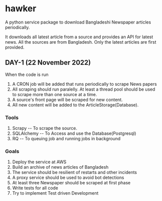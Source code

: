 
# hawker
A python service package to download Bangladeshi Newspaper articles periodically.

It downloads all latest article from a source and provides an API for latest 
news. 
All the sources are from Bangladesh.
Only the latest articles are first provided. 

## DAY-1 (22 November 2022)

When the code is run
1. A CRON job will be added that runs periodically to scrape News papers
2. All scraping should run paralelly. At least a thread pool should be used  
   to scrape more than one source at a time. 
3. A source's front page will be scraped for new content.
4. All new content will be added to the ArticleStorage(Database).

### Tools  
1. Scrapy -- To scrape the source.
2. SQLAlchemy -- To Access and use the Database(Postgresql)
3. RQ -- To queuing job and running jobs in background

### Goals
1. Deploy the service at AWS
2. Build an archive of news articles of Bangladesh
3. The service should be resilient of restarts and other incidents
4. A proxy service should be used to avoid bot detections
5. At least three Newspaper should be scraped at first phase
6. Write tests for all code
7. Try to implement Test driven Development